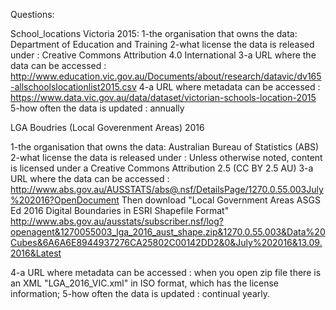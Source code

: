 
Questions:

School_locations Victoria 2015:
1-the organisation that owns the data:  Department of Education and Training
2-what license the data is released under : Creative Commons Attribution 4.0 International
3-a URL where the data can be accessed : http://www.education.vic.gov.au/Documents/about/research/datavic/dv165-allschoolslocationlist2015.csv
4-a URL where metadata can be accessed : https://www.data.vic.gov.au/data/dataset/victorian-schools-location-2015
5-how often the data is updated : annually


LGA Boudries (Local Goverenment Areas) 2016


1-the organisation that owns the data:  Australian Bureau of Statistics (ABS)
2-what license the data is released under : Unless otherwise noted, content is licensed under a Creative Commons Attribution 2.5 (CC BY 2.5 AU) 
3-a URL where the data can be accessed : http://www.abs.gov.au/AUSSTATS/abs@.nsf/DetailsPage/1270.0.55.003July%202016?OpenDocument
Then download "Local Government Areas ASGS Ed 2016 Digital Boundaries in ESRI Shapefile Format"
http://www.abs.gov.au/ausstats/subscriber.nsf/log?openagent&1270055003_lga_2016_aust_shape.zip&1270.0.55.003&Data%20Cubes&6A6A6E8944937276CA25802C00142DD2&0&July%202016&13.09.2016&Latest
 
4-a URL where metadata can be accessed : when you open zip file there is an XML "LGA_2016_VIC.xml" in ISO format, which has the license information;
5-how often the data is updated : continual yearly.


